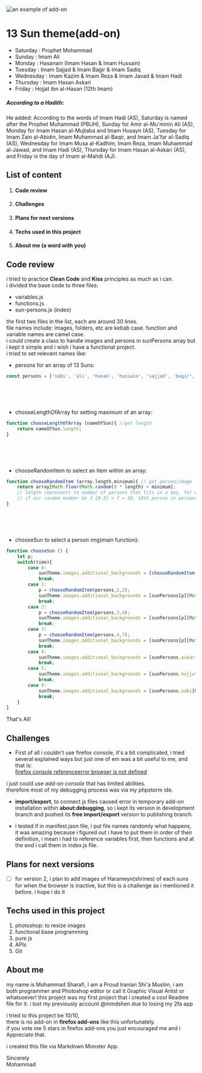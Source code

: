 ![an example of add-on](https://github.com/newmimshen/13-sun-daily-islamic-firefox-theme/blob/c7dd20fa951e39833154bdb17918f4224f6efb8e/1.PNG)
# 13 Sun theme(add-on)
* Saturday  : Prophet Mohammad
* Sunday    : Imam Ali
* Monday    : Hasanain (Imam Hasan & Imam Hussain)
* Tuesday   : Imam Sajjad & Imam Bagir & Imam Sadiq
* Wednesday : Imam Kazim & Imam Reza & Imam Javad & Imam Hadi
* Thursday  : Imam Hasan Askari
* Friday    : Hojjat ibn al-Hasan (12th Imam)

##### According to a Hadith:  
He added: According to the words of Imam Hadi (AS), Saturday is named after the Prophet Muhammad (PBUH), Sunday for Amir al-Mu'minin Ali (AS), Monday for Imam Hasan al-Mujtaba and Imam Husayn (AS), Tuesday for Imam Zain al-Abidin, Imam Muhammad al-Baqir, and Imam Ja'far al-Sadiq (AS), Wednesday for Imam Musa al-Kadhim, Imam Reza, Imam Muhammad al-Jawad, and Imam Hadi (AS), Thursday for Imam Hasan al-Askari (AS), and Friday is the day of Imam al-Mahdi (AJ).

## List of content
1. #### Code review
2. #### Challenges
3. #### Plans for next versions
4. #### Techs used in this project
5. #### About me (a word with you)


## Code review
i tried to practice **Clean Code** and **Kiss** principles as much as i can.  
i divided the base code to three files:  
* variables.js
* functions.js
* sun-persons.js (index)  

the first two files in the list, each are around 30 lines.  
file names include: images, folders, etc are kebab case. 
function and variable names are camel case.  
i could create a class to handle images and persons in sunPersons array but i kept it simple and i wish i have a functional project.  
i tried to set relevant names like:
* persons for an array of 13 Suns:
```javascript
const persons = ['nabi', 'ali', 'hasan', 'hussain', 'sajjad', 'bagir', 'sadigh', 'kazim', 'reza', 'javad', 'hadi', 'askari' ,'hojjat'];
```
<br>
<br>
<br>

* chooseLengthOfArray for setting maximum of an array:
```javascript
function chooseLengthOfArray (nameOfSun){ //get length
    return nameOfSun.length;
}
```
<br>
<br>
<br>

* chooseRandomItem to select an Item within an array:
```javascript
function chooseRandomItem (array,length,minimum){ // get person/image
    return array[Math.floor(Math.random() * length) + minimum]; 
    // length represents to number of persons that fits in a day, for example wednesday has 4 persons, so length = 4, in this example minimum should be 7, because 7 first persons were used in previously days.
    // if our random number be 3 {0-3} + 7 = 10, 10th person in persons array is Imam Hadi
}
```
<br>
<br>
<br>

* chooseSun to select a person img(main function):
```javascript
function chooseSun () {
    let p;
    switch(time){
        case 0:
            sunTheme.images.additional_backgrounds = [chooseRandomItem(sunPersons.ali,chooseLengthOfArray(sunPersons.ali),0)];
            break;
        case 1:
            p = chooseRandomItem(persons,2,2);
            sunTheme.images.additional_backgrounds = [sunPersons[p][Math.floor(Math.random() * chooseLengthOfArray(sunPersons[p]))]];
            break;
        case 2:
            p = chooseRandomItem(persons,3,4);
            sunTheme.images.additional_backgrounds = [sunPersons[p][Math.floor(Math.random() * chooseLengthOfArray(sunPersons[p]))]];
            break;
        case 3:
            p = chooseRandomItem(persons,4,7);
            sunTheme.images.additional_backgrounds = [sunPersons[p][Math.floor(Math.random() * chooseLengthOfArray(sunPersons[p]))]];
            break;
        case 4:
            sunTheme.images.additional_backgrounds = [sunPersons.askari[Math.floor(Math.random() * chooseLengthOfArray(sunPersons.askari))]];
            break;
        case 5:
            sunTheme.images.additional_backgrounds = [sunPersons.hojjat[Math.floor(Math.random() * chooseLengthOfArray(sunPersons.hojjat))]];
            break;
        case 6:
            sunTheme.images.additional_backgrounds = [sunPersons.nabi[Math.floor(Math.random() * chooseLengthOfArray(sunPersons.nabi))]];
            break;
    }
}
```

That's All!

## Challenges
- First of all i couldn't use firefox console, it's a bit complicated, i tried several explained ways but just one of em was a bit useful to me, and that is:    
<a href="https://stackoverflow.com/questions/47143453/firefox-console-referenceerror-browser-is-not-defined" target="_blank">firefox console referenceerror browser is not defined</a>

i just could use *add-on console* that has limited abilities.  
therefore most of my debugging process was via my phpstorm ide.

- **import/export**, to connect js files caused error in temporary add-on installation within **about:debugging**, so i kept its version in development branch and pushed its **free import/export** version to publishing branch.

- i tested if in manifest.json file, i put file names randomly what happens, it was amazing because i figured out i have to put them in order of their definition, i mean i had to reference variables first, then functions and at the end i call them in index.js file.

## Plans for next versions
* [ ] for version 2, i plan to add images of Harameyn(shrines) of each suns for when the browser is inactive, but this is a challenge as i mentioned it before. i hope i do it
 
## Techs used in this project
1. photoshop: to resize images
2. functional base programming
3. pure js
4. APIs
5. Git

## About me 
my name is Mohammad Sharafi, I am a Proud Iranian Shi'a Muslim, i am both programmer and Photoshop editor or call it Graphic Visual Artist or whatsoever!
this project was my first project that i created a cool Readme file for it.
i lost my previously account @mmdshen due to losing my 2fa app

i tried to this project be 10/10,  
there is no add-on in **firefox add-ons** like this unfortunately.  
if you vote me 5 stars in firefox add-ons you just encouraged me and i Appreciate that.

i created this file via Markdown Monster App.

Sincerely  
Mohammad
